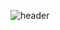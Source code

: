 ![header](https://capsule-render.vercel.app/api?type=soft&color=_1A1E3F&height=300&section=header&text=고동현&fontSize=90)



<!--
**GODDONGHYUN/GODDONGHYUN** is a ✨ _special_ ✨ repository because its `README.md` (this file) appears on your GitHub profile.




Here are some ideas to get you started:

- 🔭 I’m currently working on ...
- 🌱 I’m currently learning ...
- 👯 I’m looking to collaborate on ...
- 🤔 I’m looking for help with ...
- 💬 Ask me about ...
- 📫 How to reach me: ...
- 😄 Pronouns: ...
- ⚡ Fun fact: ...
-->
